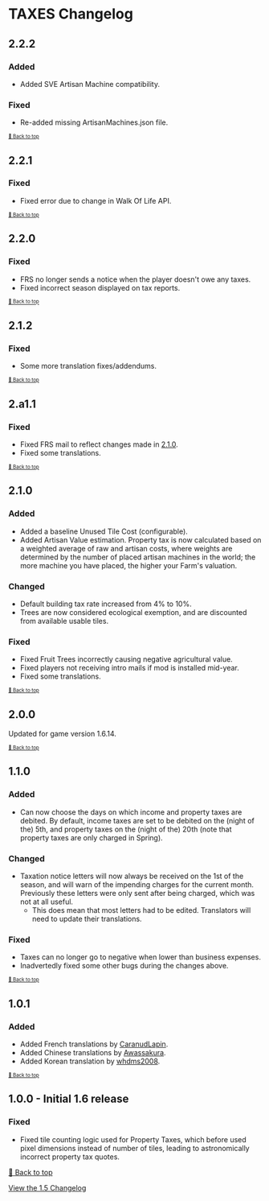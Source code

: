 ﻿# TAXES Changelog

## 2.2.2

### Added

* Added SVE Artisan Machine compatibility.

### Fixed

* Re-added missing ArtisanMachines.json file.

<sup><sup>[🔼 Back to top](#taxes-changelog)</sup></sup>

## 2.2.1

### Fixed

* Fixed error due to change in Walk Of Life API.

<sup><sup>[🔼 Back to top](#taxes-changelog)</sup></sup>

## 2.2.0

### Fixed

* FRS no longer sends a notice when the player doesn't owe any taxes.
* Fixed incorrect season displayed on tax reports.

<sup><sup>[🔼 Back to top](#taxes-changelog)</sup></sup>

## 2.1.2

### Fixed

* Some more translation fixes/addendums.

<sup><sup>[🔼 Back to top](#taxes-changelog)</sup></sup>

## 2.a1.1

### Fixed

* Fixed FRS mail to reflect changes made in [2.1.0](#210).
* Fixed some translations.

<sup><sup>[🔼 Back to top](#taxes-changelog)</sup></sup>

## 2.1.0

### Added

* Added a baseline Unused Tile Cost (configurable).
* Added Artisan Value estimation. Property tax is now calculated based on a weighted average of raw and artisan costs, where weights are determined by the number of placed artisan machines in the world; the more machine you have placed, the higher your Farm's valuation.

### Changed

* Default building tax rate increased from 4% to 10%.
* Trees are now considered ecological exemption, and are discounted from available usable tiles.

### Fixed

* Fixed Fruit Trees incorrectly causing negative agricultural value.
* Fixed players not receiving intro mails if mod is installed mid-year.
* Fixed some translations.

<sup><sup>[🔼 Back to top](#taxes-changelog)</sup></sup>

## 2.0.0

Updated for game version 1.6.14.

<sup><sup>[🔼 Back to top](#taxes-changelog)</sup></sup>

## 1.1.0

### Added

* Can now choose the days on which income and property taxes are debited. By default, income taxes are set to be debited on the (night of the) 5th, and property taxes on the (night of the) 20th (note that property taxes are only charged in Spring).

### Changed

* Taxation notice letters will now always be received on the 1st of the season, and will warn of the impending charges for the current month. Previously these letters were only sent after being charged, which was not at all useful.
    * This does mean that most letters had to be edited. Translators will need to update their translations.

### Fixed

* Taxes can no longer go to negative when lower than business expenses.
* Inadvertedly fixed some other bugs during the changes above.

<sup><sup>[🔼 Back to top](#taxes-changelog)</sup></sup>

## 1.0.1

### Added

* Added French translations by [CaranudLapin](https://github.com/CaranudLapin).
* Added Chinese translations by [Awassakura](https://next.nexusmods.com/profile/Awassakura/about-me?gameId=1303).
* Added Korean translation by [whdms2008](https://next.nexusmods.com/profile/whdms2008/about-me?gameId=1303).

<sup><sup>[🔼 Back to top](#taxes-changelog)</sup></sup>

## 1.0.0 - Initial 1.6 release

### Fixed

* Fixed tile counting logic used for Property Taxes, which before used pixel dimensions instead of number of tiles, leading to astronomically incorrect property tax quotes.


[🔼 Back to top](#taxes-changelog)

[View the 1.5 Changelog](resources/CHANGELOG_old.md)

